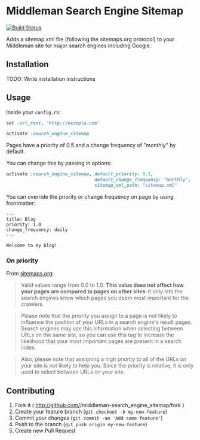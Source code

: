 # Middleman Search Engine Sitemap

[![Build Status](https://travis-ci.org/Aupajo/middleman-search_engine_sitemap.png?branch=master)](https://travis-ci.org/Aupajo/middleman-search_engine_sitemap)

Adds a sitemap.xml file (following the sitemaps.org protocol) to your Middleman site for major search engines including Google.

## Installation

TODO: Write installation instructions

## Usage

Inside your `config.rb`:

```ruby
set :url_root, 'http://example.com'

activate :search_engine_sitemap
```

Pages have a priority of 0.5 and a change frequency of "monthly" by default.

You can change this by passing in options:

```ruby
activate :search_engine_sitemap, default_priority: 0.5,
                                 default_change_frequency: "monthly",
                                 sitemap_xml_path: "sitemap.xml"
```

You can override the priority or change frequency on page by using frontmatter:

```erb
---
title: Blog
priority: 1.0
change_frequency: daily
---

Welcome to my blog!
```

### On priority

From [sitemaps.org](http://www.sitemaps.org/protocol.html):

> Valid values range from 0.0 to 1.0. **This value does not affect how your pages are compared to pages on other sites**–it only lets the search engines know which pages you deem most important for the crawlers.

> Please note that the priority you assign to a page is not likely to influence the position of your URLs in a search engine's result pages. Search engines may use this information when selecting between URLs on the same site, so you can use this tag to increase the likelihood that your most important pages are present in a search index.

> Also, please note that assigning a high priority to all of the URLs on your site is not likely to help you. Since the priority is relative, it is only used to select between URLs on your site.

## Contributing

1. Fork it ( http://github.com/<my-github-username>/middleman-search_engine_sitemap/fork )
2. Create your feature branch (`git checkout -b my-new-feature`)
3. Commit your changes (`git commit -am 'Add some feature'`)
4. Push to the branch (`git push origin my-new-feature`)
5. Create new Pull Request

